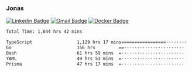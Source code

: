 ### Jonas
[![Linkedin Badge](https://img.shields.io/badge/-Jonas%20Neto-9933F7?style=flat-square&logo=Linkedin&logoColor=white&link=https://www.linkedin.com/in/jonas-nogueira-neto/)](https://www.linkedin.com/in/jonas-nogueira-neto/)
[![Gmail Badge](https://img.shields.io/badge/-nogueiraneto.jonas@gmail.com-9933F7?style=flat-square&logo=Gmail&logoColor=white&link=mailto:nogueiraneto.jonas@gmail.com)](mailto:nogueiraneto.jonas@gmail.com)
[![Docker Badge](https://img.shields.io/badge/-DockerHub-9933F7?style=flat-square&logo=Docker&logoColor=white&link=https://hub.docker.com/u/jonasssneto)](https://hub.docker.com/u/jonasssneto)


<!--START_SECTION:waka-->

```txt
Total Time: 1,644 hrs 42 mins

TypeScript                 1,129 hrs 17 mins=================········   67.85 %
Go                         156 hrs         ==·······················   09.37 %
Bash                       61 hrs 59 mins  =························   03.73 %
YAML                       49 hrs 53 mins  =························   03.00 %
Prisma                     47 hrs 17 mins  =························   02.84 %
```

<!--END_SECTION:waka-->
###
